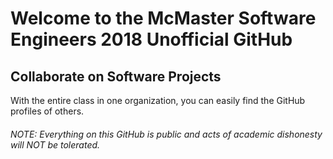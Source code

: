 # Welcome to the McMaster Software Engineers 2018 Unofficial GitHub

## Collaborate on Software Projects
With the entire class in one organization, you can easily find the GitHub profiles of others.  


###### NOTE: Everything on this GitHub is public and acts of academic dishonesty will NOT be tolerated.
